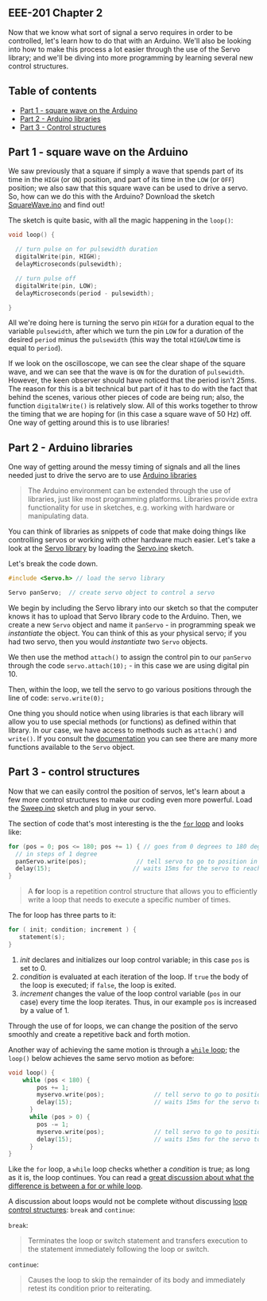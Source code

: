 ## EEE-201 Chapter 2

Now that we know what sort of signal a servo requires in order to be controlled, let's learn how to do that with an Arduino.  We'll also be looking into how to make this process a lot easier through the use of the Servo library; and we'll be diving into more programming by learning several new control structures.

## Table of contents

* [Part 1 - square wave on the Arduino](#part-1---square-wave-on-the-Arduino)
* [Part 2 - Arduino libraries](#part-2---Arduino-libraries)
* [Part 3 - Control structures](#part-3---control-structures)


## Part 1 - square wave on the Arduino

We saw previously that a square if simply a wave that spends part of its time in the `HIGH` (or `ON`) position, and part of its time in the `LOW` (or `OFF`) position; we also saw that this square wave can be used to drive a servo.  So, how can we do this with the Arduino?  Download the sketch [SquareWave.ino](https://github.com/techshop/EEE-201-Arduino-2/blob/master/chapter_2/SquareWave.ino) and find out!

The sketch is quite basic, with all the magic happening in the `loop()`:
```C
void loop() {

  // turn pulse on for pulsewidth duration
  digitalWrite(pin, HIGH);
  delayMicroseconds(pulsewidth);

  // turn pulse off
  digitalWrite(pin, LOW);
  delayMicroseconds(period - pulsewidth);

}
```

All we're doing here is turning the servo pin `HIGH` for a duration equal to the variable `pulsewidth`, after which we turn the pin `LOW` for a duration of the desired `period` minus the `pulsewidth` (this way the total `HIGH`/`LOW` time is equal to `period`).

If we look on the oscilloscope, we can see the clear shape of the square wave, and we can see that the wave is `ON` for the duration of `pulsewidth`.  However, the keen observer should have noticed that the period isn't 25ms.  The reason for this is a bit technical but part of it has to do with the fact that behind the scenes, various other pieces of code are being run; also, the function `digitalWrite()` is relatively slow.  All of this works together to throw the timing that we are hoping for (in this case a square wave of 50 Hz) off.  One way of getting around this is to use libraries!

## Part 2 - Arduino libraries

One way of getting around the messy timing of signals and all the lines needed just to drive the servo are to use [Arduino libraries](https://www.arduino.cc/en/Reference/Libraries)
> The Arduino environment can be extended through the use of libraries, just like most programming platforms. Libraries provide extra functionality for use in sketches, e.g. working with hardware or manipulating data.

You can think of libraries as snippets of code that make doing things like controlling servos or working with other hardware much easier.  Let's take a look at the [Servo library](https://www.arduino.cc/en/Reference/Servo) by loading the [Servo.ino](https://github.com/techshop/EEE-201-Arduino-2/blob/master/chapter_2/Servo.ino) sketch.

Let's break the code down.  
```C
#include <Servo.h> // load the servo library

Servo panServo;  // create servo object to control a servo
```

We begin by including the Servo library into our sketch so that the computer knows it has to upload that Servo library code to the Arduino.  Then, we create a new `Servo` object and name it `panServo` - in programming speak we *instantiate* the object.  You can think of this as your physical servo; if you had two servo, then you would *instantiate* two `Servo` objects.

We then use the method `attach()` to assign the control pin to our `panServo` through the code `servo.attach(10);` - in this case we are using digital pin 10.

Then, within the loop, we tell the servo to go various positions through the line of code: `servo.write(0);`

One thing you should notice when using libraries is that each library will allow you to use special methods (or functions) as defined within that library.  In our case, we have access to methods such as `attach()` and `write()`. If you consult the [documentation](https://www.arduino.cc/en/Reference/Servo) you can see there are many more functions available to the `Servo` object.

## Part 3 - control structures

Now that we can easily control the position of servos, let's learn about a few more control structures to make our coding even more powerful.  Load the [Sweep.ino](https://github.com/techshop/EEE-201-Arduino-2/blob/master/chapter_2/Sweep.ino) sketch and plug in your servo.

The section of code that's most interesting is the the [`for` loop](https://www.tutorialspoint.com/cprogramming/c_for_loop.htm) and looks like:
```C
for (pos = 0; pos <= 180; pos += 1) { // goes from 0 degrees to 180 degrees
  // in steps of 1 degree
  panServo.write(pos);              // tell servo to go to position in variable 'pos'
  delay(15);                       // waits 15ms for the servo to reach the position
}
```

> A **for** loop is a repetition control structure that allows you to efficiently write a loop that needs to execute a specific number of times.

The for loop has three parts to it:
```C
for ( init; condition; increment ) {
   statement(s);
}
```
1. *init* declares and initializes our loop control variable; in this case `pos` is set to 0.
2. *condition* is evaluated at each iteration of the loop.  If `true` the body of the loop is executed; if `false`, the loop is exited.
3. *increment* changes the value of the loop control variable (`pos` in our case) every time the loop iterates.  Thus, in our example `pos` is increased by a value of 1.

Through the use of for loops, we can change the position of the servo smoothly and create a repetitive back and forth motion.

Another way of achieving the same motion is through a [`while` loop](https://www.tutorialspoint.com/cprogramming/c_while_loop.htm); the `loop()` below achieves the same servo motion as before:

```C
void loop() {
    while (pos < 180) {
        pos += 1;
        myservo.write(pos);              // tell servo to go to position in variable 'pos'
        delay(15);                       // waits 15ms for the servo to reach the position
      }
      while (pos > 0) {
        pos -= 1;
        myservo.write(pos);              // tell servo to go to position in variable 'pos'
        delay(15);                       // waits 15ms for the servo to reach the position
      }
}
```

Like the `for` loop, a `while` loop checks whether a *condition* is true; as long as it is, the loop continues.  You can read a [great discussion about what the difference is between a for or while loop](https://stackoverflow.com/questions/2950931/for-vs-while-in-c-programming).

A discussion about loops would not be complete without discussing [loop control structures](https://www.tutorialspoint.com/cprogramming/c_loops.htm): `break` and `continue`:

`break`:
> Terminates the loop or switch statement and transfers execution to the statement immediately following the loop or switch.

`continue`:
> Causes the loop to skip the remainder of its body and immediately retest its condition prior to reiterating.
